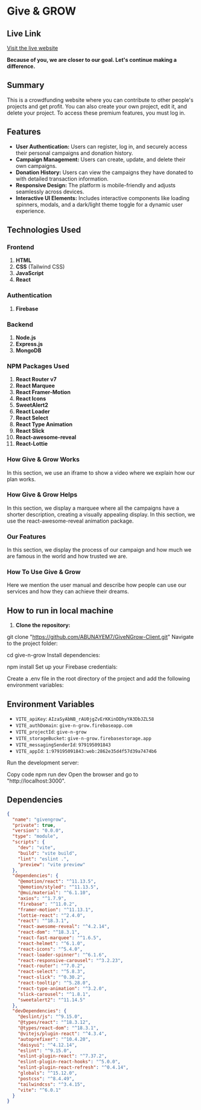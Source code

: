 # Give & GROW

## Live Link
[Visit the live website](https://give-n-grow.web.app)

**Because of you, we are closer to our goal. Let's continue making a difference.**

## Summary
This is a crowdfunding website where you can contribute to other people's projects and get profit. You can also create your own project, edit it, and delete your project. To access these premium features, you must log in.

## Features
- **User Authentication:** Users can register, log in, and securely access their personal campaigns and donation history.
- **Campaign Management:** Users can create, update, and delete their own campaigns.
- **Donation History:** Users can view the campaigns they have donated to with detailed transaction information.
- **Responsive Design:** The platform is mobile-friendly and adjusts seamlessly across devices.
- **Interactive UI Elements:** Includes interactive components like loading spinners, modals, and a dark/light theme toggle for a dynamic user experience.

## Technologies Used

### Frontend
1. **HTML**
2. **CSS** (Tailwind CSS)
3. **JavaScript**
4. **React**

### Authentication
1. **Firebase**

### Backend
1. **Node.js**
2. **Express.js**
3. **MongoDB**

### NPM Packages Used
1. **React Router v7**
2. **React Marquee**
3. **React Framer-Motion**
4. **React Icons**
5. **SweetAlert2**
6. **React Loader**
7. **React Select**
8. **React Type Animation**
9. **React Slick**
10. **React-awesome-reveal**
11. **React-Lottie**



### How Give & Grow Works
In this section, we use an iframe to show a video where we explain how our plan works.

### How Give & Grow Helps
In this section, we display a marquee where all the campaigns have a shorter description, creating a visually appealing display. In this section, we use the react-awesome-reveal animation package.

### Our Features
In this section, we display the process of our campaign and how much we are famous in the world and how trusted we are.

### How To Use Give & Grow
Here we mention the user manual and describe how people can use our services and how they can achieve their dreams.

## How to run in local machine

1. **Clone the repository:**

git clone "https://github.com/ABUNAYEM7/GiveNGrow-Client.git"
Navigate to the project folder:

cd give-n-grow
Install dependencies:

npm install
Set up your Firebase credentials:

Create a .env file in the root directory of the project and add the following environment variables:

## Environment Variables

- `VITE_apiKey`: `AIzaSyAbNB_rAU0jgZvErKKinDDhyYA3DbJZL58`
- `VITE_authDomain`: `give-n-grow.firebaseapp.com`
- `VITE_projectId`: `give-n-grow`
- `VITE_storageBucket`: `give-n-grow.firebasestorage.app`
- `VITE_messagingSenderId`: `979195091843`
- `VITE_appId`: `1:979195091843:web:2862e35d4f57d39a7474b6`

Run the development server:

Copy code
npm run dev
Open the browser and go to "http://localhost:3000".


## Dependencies

```json
{
  "name": "givengrow",
  "private": true,
  "version": "0.0.0",
  "type": "module",
  "scripts": {
    "dev": "vite",
    "build": "vite build",
    "lint": "eslint .",
    "preview": "vite preview"
  },
  "dependencies": {
    "@emotion/react": "^11.13.5",
    "@emotion/styled": "^11.13.5",
    "@mui/material": "^6.1.10",
    "axios": "^1.7.9",
    "firebase": "^11.0.2",
    "framer-motion": "^11.13.1",
    "lottie-react": "^2.4.0",
    "react": "^18.3.1",
    "react-awesome-reveal": "^4.2.14",
    "react-dom": "^18.3.1",
    "react-fast-marquee": "^1.6.5",
    "react-helmet": "^6.1.0",
    "react-icons": "^5.4.0",
    "react-loader-spinner": "^6.1.6",
    "react-responsive-carousel": "^3.2.23",
    "react-router": "^7.0.2",
    "react-select": "^5.8.3",
    "react-slick": "^0.30.2",
    "react-tooltip": "^5.28.0",
    "react-type-animation": "^3.2.0",
    "slick-carousel": "^1.8.1",
    "sweetalert2": "^11.14.5"
  },
  "devDependencies": {
    "@eslint/js": "^9.15.0",
    "@types/react": "^18.3.12",
    "@types/react-dom": "^18.3.1",
    "@vitejs/plugin-react": "^4.3.4",
    "autoprefixer": "^10.4.20",
    "daisyui": "^4.12.14",
    "eslint": "^9.15.0",
    "eslint-plugin-react": "^7.37.2",
    "eslint-plugin-react-hooks": "^5.0.0",
    "eslint-plugin-react-refresh": "^0.4.14",
    "globals": "^15.12.0",
    "postcss": "^8.4.49",
    "tailwindcss": "^3.4.15",
    "vite": "^6.0.1"
  }
}

